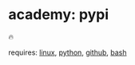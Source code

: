 # academy: pypi

🔥

requires: [linux](./linux.md), [python](./python.md), [github](./github.md), [bash](./bash.md)
